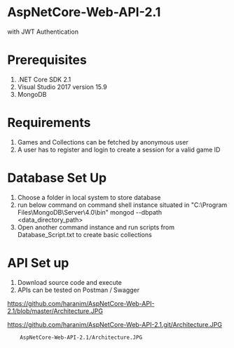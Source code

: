 # AspNetCore-Web-API-2.1
with JWT Authentication

# Prerequisites
1. .NET Core SDK 2.1 
2. Visual Studio 2017 version 15.9
3. MongoDB

# Requirements
1. Games and Collections can be fetched by anonymous user
2. A user has to register and login to create a session for a valid game ID


# Database Set Up
1. Choose a folder in local system to store database
2. run below command on command shell instance situated in "C:\Program Files\MongoDB\Server\4.0\bin"
   mongod --dbpath <data_directory_path>
3. Open another command instance and run scripts from Database_Script.txt to create basic collections

# API Set up
1. Download source code and execute
2. APIs can be tested on Postman / Swagger

https://github.com/haranim/AspNetCore-Web-API-2.1/blob/master/Architecture.JPG


https://github.com/haranim/AspNetCore-Web-API-2.1.git/Architecture.JPG


        AspNetCore-Web-API-2.1/Architecture.JPG
      
